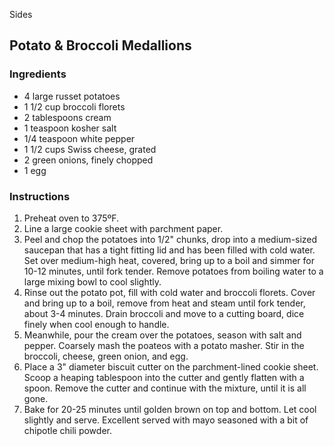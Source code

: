 Sides

## Potato & Broccoli Medallions

### Ingredients

- 4 large russet potatoes
- 1 1/2 cup broccoli florets
- 2 tablespoons cream
- 1 teaspoon kosher salt
- 1/4 teaspoon white pepper
- 1 1/2 cups Swiss cheese, grated
- 2 green onions, finely chopped
- 1 egg

### Instructions

1. Preheat oven to 375ºF. 
2. Line a large cookie sheet with parchment paper.
3. Peel and chop the potatoes into 1/2" chunks, drop into a medium-sized saucepan that has a tight fitting lid and has been filled with cold water. Set over medium-high heat, covered, bring up to a boil and simmer for 10-12 minutes, until fork tender. Remove potatoes from boiling water to a large mixing bowl to cool slightly.
4. Rinse out the potato pot, fill with cold water and broccoli florets. Cover and bring up to a boil, remove from heat and steam until fork tender, about 3-4 minutes. Drain broccoli and move to a cutting board, dice finely when cool enough to handle.
5. Meanwhile, pour the cream over the potatoes, season with salt and pepper. Coarsely mash the poateos with a potato masher. Stir in the broccoli, cheese, green onion, and egg. 
6. Place a 3" diameter biscuit cutter on the parchment-lined cookie sheet. Scoop a heaping tablespoon into the cutter and gently flatten with a spoon. Remove the cutter and continue with the mixture, until it is all gone.
7. Bake for 20-25 minutes until golden brown on top and bottom. Let cool slightly and serve. Excellent served with mayo seasoned with a bit of chipotle chili powder.
